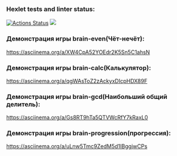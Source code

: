 ### Hexlet tests and linter status:
[![Actions Status](https://github.com/eshimovTK/frontend-project-44/actions/workflows/hexlet-check.yml/badge.svg)](https://github.com/eshimovTK/frontend-project-44/actions)
<a href="https://codeclimate.com/github/eshimovTK/frontend-project-44/maintainability"><img src="https://api.codeclimate.com/v1/badges/0a271af3412b991368cf/maintainability" /></a>

### Демонстрация игры brain-even(Чёт-нечёт):
https://asciinema.org/a/XW4CpA52YOEdr2K5Sn5C1ahsN

### Демонстрация игры brain-calc(Калькулятор):
https://asciinema.org/a/qgWAsToZ2zAckyxDIcpHDX89F

### Демонстрация игры brain-gcd(Наибольший общий делитель):
https://asciinema.org/a/Gs8RT9hTa5QTVWcRfY7kRaxL0

### Демонстрация игры brain-progression(прогрессия):
https://asciinema.org/a/uLnw5Tmc9ZedM5d1IBggjwCPs